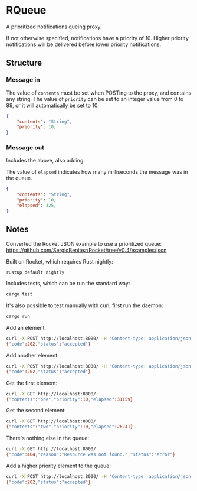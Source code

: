 # RQueue

A prioritized notifications queing proxy.

If not otherwise specified, notifications have a priority of 10. Higher priority notifications will be delivered before lower priority notifications.

## Structure

### Message in

The value of `contents` must be set when POSTing to the proxy, and contains any string.
The value of `priority` can be set to an integer value from 0 to 99, or it will automatically be set to 10.

```json
{
    "contents": "String",
    "priority": 10,
}
```

### Message out

Includes the above, also adding:

The value of `elapsed` indicates how many milliseconds the message was in the queue.

```json
{
    "contents": "String",
    "priority": 10,
    "elapsed": 325,
}
```

## Notes

Converted the Rocket JSON example to use a prioritized queue:
<https://github.com/SergioBenitez/Rocket/tree/v0.4/examples/json>

Built on Rocket, which requires Rust nightly:

```bash
rustup default nightly
```

Includes tests, which can be run the standard way:

```bash
cargo test
```

It's also possible to test manually with curl, first run the daemon:

```bash
cargo run
```

Add an element:

```bash
curl -X POST http://localhost:8000/ -H 'Content-type: application/json' --data '{"contents": "one"}'
{"code":202,"status":"accepted"}
```

Add another element:

```bash
curl -X POST http://localhost:8000/ -H 'Content-type: application/json' --data '{"contents": "two"}'
{"code":202,"status":"accepted"}
```

Get the first element:

```bash
curl -X GET http://localhost:8000/
{"contents":"one","priority":10,"elapsed":31159}
```

Get the second element:

```bash
curl -X GET http://localhost:8000/
{"contents":"two","priority":10,"elapsed":26241}
```

There's nothing else in the queue:

```bash
curl -X GET http://localhost:8000/
{"code":404,"reason":"Resource was not found.","status":"error"}
```

Add a higher priority element to the queue:

```bash
curl -X POST http://localhost:8000/ -H 'Content-type: application/json' --data '{"contents": "three", "priority": 50}'
{"code":202,"status":"accepted"}
```

